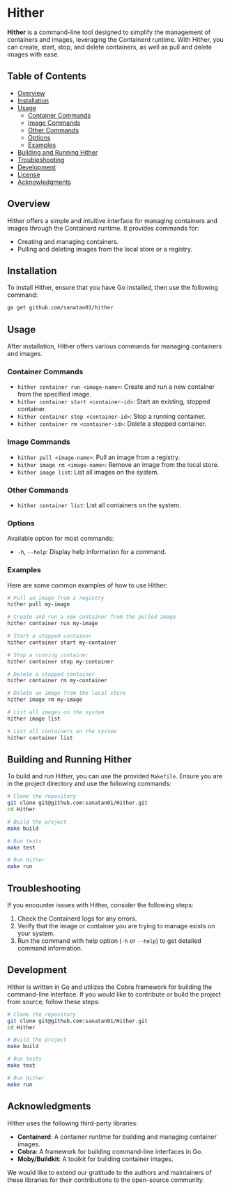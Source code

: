 
# Hither

**Hither** is a command-line tool designed to simplify the management of containers and images, leveraging the Containerd runtime. With Hither, you can create, start, stop, and delete containers, as well as pull and delete images with ease.

## Table of Contents
- [Overview](#overview)
- [Installation](#installation)
- [Usage](#usage)
  - [Container Commands](#container-commands)
  - [Image Commands](#image-commands)
  - [Other Commands](#other-commands)
  - [Options](#options)
  - [Examples](#examples)
- [Building and Running Hither](#building-and-running-hither)
- [Troubleshooting](#troubleshooting)
- [Development](#development)
- [License](#license)
- [Acknowledgments](#acknowledgments)

## Overview

Hither offers a simple and intuitive interface for managing containers and images through the Containerd runtime. It provides commands for:
- Creating and managing containers.
- Pulling and deleting images from the local store or a registry.

## Installation

To install Hither, ensure that you have Go installed, then use the following command:

```bash
go get github.com/sanatan01/hither
```

## Usage

After installation, Hither offers various commands for managing containers and images.

### Container Commands

- `hither container run <image-name>`: Create and run a new container from the specified image.
- `hither container start <container-id>`: Start an existing, stopped container.
- `hither container stop <container-id>`: Stop a running container.
- `hither container rm <container-id>`: Delete a stopped container.

### Image Commands

- `hither pull <image-name>`: Pull an image from a registry.
- `hither image rm <image-name>`: Remove an image from the local store.
- `hither image list`: List all images on the system.

### Other Commands

- `hither container list`: List all containers on the system.

### Options

Available option for most commands:
- `-h`, `--help`: Display help information for a command.

### Examples

Here are some common examples of how to use Hither:

```bash
# Pull an image from a registry
hither pull my-image

# Create and run a new container from the pulled image
hither container run my-image

# Start a stopped container
hither container start my-container

# Stop a running container
hither container stop my-container

# Delete a stopped container
hither container rm my-container

# Delete an image from the local store
hither image rm my-image

# List all images on the system
hither image list

# List all containers on the system
hither container list
```

## Building and Running Hither

To build and run Hither, you can use the provided `Makefile`. Ensure you are in the project directory and use the following commands:

```bash
# Clone the repository
git clone git@github.com:sanatan01/Hither.git
cd Hither

# Build the project
make build

# Run tests
make test

# Run Hither
make run
```

## Troubleshooting

If you encounter issues with Hither, consider the following steps:

1. Check the Containerd logs for any errors.
2. Verify that the image or container you are trying to manage exists on your system.
3. Run the command with help option (`-h` or `--help`) to get detailed command information.

## Development

Hither is written in Go and utilizes the Cobra framework for building the command-line interface. If you would like to contribute or build the project from source, follow these steps:

```bash
# Clone the repository
git clone git@github.com:sanatan01/Hither.git
cd Hither

# Build the project
make build

# Run tests
make test

# Run Hither
make run
```

## Acknowledgments

Hither uses the following third-party libraries:
- **Containerd**: A container runtime for building and managing container images.
- **Cobra**: A framework for building command-line interfaces in Go.
- **Moby/Buildkit**: A toolkit for building container images.

We would like to extend our gratitude to the authors and maintainers of these libraries for their contributions to the open-source community.
